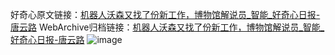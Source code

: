 好奇心原文链接：[机器人沃森又找了份新工作，博物馆解说员_智能_好奇心日报-唐云路](https://www.qdaily.com/articles/8405.html)
WebArchive归档链接：[机器人沃森又找了份新工作，博物馆解说员_智能_好奇心日报-唐云路](http://web.archive.org/web/20190623152740/https://www.qdaily.com/articles/8405.html)
![image](http://ww3.sinaimg.cn/large/007d5XDply1g3vd38txxpj30u02u44qp)